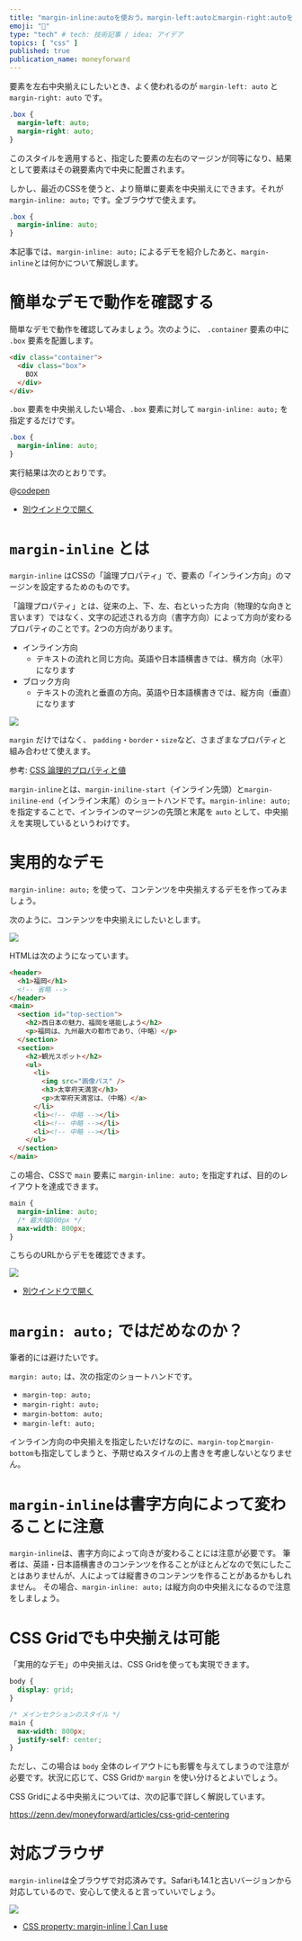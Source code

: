 ```yaml
---
title: "margin-inline:autoを使おう。margin-left:autoとmargin-right:autoを書くのが面倒なあなたへ"
emoji: "🫎"
type: "tech" # tech: 技術記事 / idea: アイデア
topics: [ "css" ]
published: true
publication_name: moneyforward
---
```


要素を左右中央揃えにしたいとき、よく使われるのが `margin-left: auto` と `margin-right: auto` です。

```css
.box {
  margin-left: auto;
  margin-right: auto;
}
```

このスタイルを適用すると、指定した要素の左右のマージンが同等になり、結果として要素はその親要素内で中央に配置されます。


しかし、最近のCSSを使うと、より簡単に要素を中央揃えにできます。それが `margin-inline: auto;` です。全ブラウザで使えます。

```css
.box {
  margin-inline: auto;
}
```

本記事では、`margin-inline: auto;` によるデモを紹介したあと、`margin-inline`とは何かについて解説します。

# 簡単なデモで動作を確認する

簡単なデモで動作を確認してみましょう。次のように、 `.container` 要素の中に `.box` 要素を配置します。

```html
<div class="container">
  <div class="box">
    BOX
  </div>
</div>
```

`.box` 要素を中央揃えしたい場合、`.box` 要素に対して `margin-inline: auto;` を指定するだけです。

```css
.box {
  margin-inline: auto;
}
```

実行結果は次のとおりです。

@[codepen](https://codepen.io/tonkotsuboy/pen/LYXYjYx)

- [別ウインドウで開く](https://codepen.io/tonkotsuboy/pen/LYXYjYx)

# `margin-inline` とは

`margin-inline` はCSSの「論理プロパティ」で、要素の「インライン方向」のマージンを設定するためのものです。

「論理プロパティ」とは、従来の上、下、左、右といった方向（物理的な向きと言います）ではなく、文字の記述される方向（書字方向）によって方向が変わるプロパティのことです。2つの方向があります。

- インライン方向
  - テキストの流れと同じ方向。英語や日本語横書きでは、横方向（水平）になります
- ブロック方向
  - テキストの流れと垂直の方向。英語や日本語横書きでは、縦方向（垂直）になります

![](/images/margin-inline/logical_css.png)

`margin` だけではなく、 `padding`・`border`・`size`など、さまざまなプロパティと組み合わせて使えます。

参考: [CSS 論理的プロパティと値](https://developer.mozilla.org/ja/docs/Web/CSS/CSS_logical_properties_and_values)

`margin-inline`とは、`margin-iniline-start`（インライン先頭）と`margin-iniline-end`（インライン末尾）のショートハンドです。`margin-inline: auto;` を指定することで、インラインのマージンの先頭と末尾を `auto` として、中央揃えを実現しているというわけです。

# 実用的なデモ

`margin-inline: auto;` を使って、コンテンツを中央揃えするデモを作ってみましょう。

次のように、コンテンツを中央揃えにしたいとします。

![](/images/margin-inline/centering_demo.png)


HTMLは次のようになっています。

```html
<header>
  <h1>福岡</h1>
  <!-- 省略 -->
</header>
<main>
  <section id="top-section">
    <h2>西日本の魅力、福岡を堪能しよう</h2>
    <p>福岡は、九州最大の都市であり、（中略）</p>
  </section>
  <section>
    <h2>観光スポット</h2>
    <ul>
      <li>
        <img src="画像パス" />
        <h3>太宰府天満宮</h3>
        <p>太宰府天満宮は、（中略）</a>
      </li>
      <li><!-- 中略 --></li>
      <li><!-- 中略 --></li>
      <li><!-- 中略 --></li>
    </ul>
  </section>
</main>
```

この場合、CSSで `main` 要素に `margin-inline: auto;` を指定すれば、目的のレイアウトを達成できます。

```css
main {
  margin-inline: auto;
  /* 最大幅800px */
  max-width: 800px;
}
```

こちらのURLからデモを確認できます。


[![](/images/margin-inline/centering_goal.png)](https://codepen.io/tonkotsuboy/pen/OJBKBKx)

- [別ウインドウで開く](https://codepen.io/tonkotsuboy/pen/OJBKBKx)


# `margin: auto;` ではだめなのか？

筆者的には避けたいです。

`margin: auto;` は、次の指定のショートハンドです。

- `margin-top: auto;`
- `margin-right: auto;`
- `margin-bottom: auto;`
- `margin-left: auto;`

インライン方向の中央揃えを指定したいだけなのに、`margin-top`と`margin-bottom`も指定してしまうと、予期せぬスタイルの上書きを考慮しないとなりません。


# `margin-inline`は書字方向によって変わることに注意

`margin-inline`は、書字方向によって向きが変わることには注意が必要です。 筆者は、英語・日本語横書きのコンテンツを作ることがほとんどなので気にしたことはありませんが、人によっては縦書きのコンテンツを作ることがあるかもしれません。 その場合、`margin-inline: auto;` は縦方向の中央揃えになるので注意をしましょう。


# CSS Gridでも中央揃えは可能

「実用的なデモ」の中央揃えは、CSS Gridを使っても実現できます。

```css
body {
  display: grid;
}

/* メインセクションのスタイル */
main {
  max-width: 800px;
  justify-self: center;
}
```

ただし、この場合は `body` 全体のレイアウトにも影響を与えてしまうので注意が必要です。状況に応じて、CSS Gridか `margin` を使い分けるとよいでしょう。

CSS Gridによる中央揃えについては、次の記事で詳しく解説しています。

https://zenn.dev/moneyforward/articles/css-grid-centering

# 対応ブラウザ

`margin-inline`は全ブラウザで対応済みです。Safariも14.1と古いバージョンから対応しているので、安心して使えると言っていいでしょう。

![](/images/margin-inline/caniuse.png)

- [CSS property: margin-inline | Can I use](https://caniuse.com/mdn-css_properties_margin-inline)


